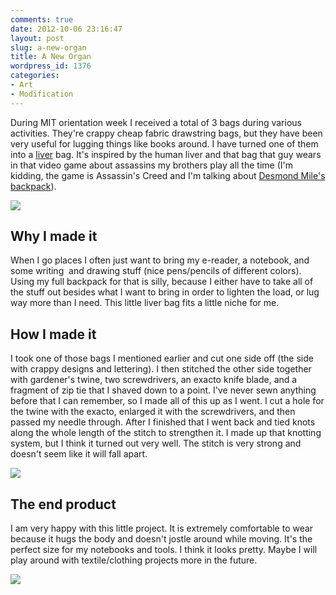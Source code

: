 ```yaml
---
comments: true
date: 2012-10-06 23:16:47
layout: post
slug: a-new-organ
title: A New Organ
wordpress_id: 1376
categories:
- Art
- Modification
---
```


During MIT orientation week I received a total of 3 bags during various activities. They're crappy cheap fabric drawstring bags, but they have been very useful for lugging things like books around. I have turned one of them into a [liver](http://dnok91peocsw3.cloudfront.net/inspiration/87072-612x612-1.png) bag. It's inspired by the human liver and that bag that guy wears in that video game about assassins my brothers play all the time (I'm kidding, the game is Assassin's Creed and I'm talking about [Desmond Mile's backpack](http://i43.tinypic.com/2u3wm5s.jpg)).

[![](http://www.hackniac.com/blog/wp-content/uploads/2012/10/wearing_back-867x1024.jpg)](http://www.hackniac.com/blog/wp-content/uploads/2012/10/wearing_back.jpg)

<!--more-->

Why I made it
-------------

When I go places I often just want to bring my e-reader, a notebook, and some writing  and drawing stuff (nice pens/pencils of different colors). Using my full backpack for that is silly, because I either have to take all of the stuff out besides what I want to bring in order to lighten the load, or lug way more than I need. This little liver bag fits a little niche for me.


How I made it
-------------

I took one of those bags I mentioned earlier and cut one side off (the side with crappy designs and lettering). I then stitched the other side together with gardener's twine, two screwdrivers, an exacto knife blade, and a fragment of zip tie that I shaved down to a point. I've never sewn anything before that I can remember, so I made all of this up as I went. I cut a hole for the twine with the exacto, enlarged it with the screwdrivers, and then passed my needle through. After I finished that I went back and tied knots along the whole length of the stitch to strengthen it. I made up that knotting system, but I think it turned out very well. The stitch is very strong and doesn't seem like it will fall apart.

[![](http://www.hackniac.com/blog/wp-content/uploads/2012/10/sewing_midway-1024x768.jpg)](http://www.hackniac.com/blog/wp-content/uploads/2012/10/sewing_midway.jpg)


The end product
---------------

I am very happy with this little project. It is extremely comfortable to wear because it hugs the body and doesn't jostle around while moving. It's the perfect size for my notebooks and tools. I think it looks pretty. Maybe I will play around with textile/clothing projects more in the future.

[![](http://www.hackniac.com/blog/wp-content/uploads/2012/10/sewing_finished-1024x768.jpg)](http://www.hackniac.com/blog/wp-content/uploads/2012/10/sewing_finished.jpg)

